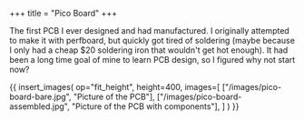 +++
title = "Pico Board"
+++

The first PCB I ever designed and had manufactured. I originally attempted to make it with perfboard, but quickly got tired of soldering (maybe because I only had a cheap \$20 soldering iron that wouldn't get hot enough). It had been a long time goal of mine to learn PCB design, so I figured why not start now?

{{
    insert_images(
        op="fit_height",
        height=400,
        images=[
            ["/images/pico-board-bare.jpg", "Picture of the PCB"],
            ["/images/pico-board-assembled.jpg", "Picture of the PCB with components"],
        ]
    )
}}
